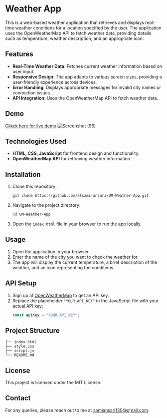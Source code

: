 
# Weather App

This is a web-based weather application that retrieves and displays real-time weather conditions for a location specified by the user. The application uses the OpenWeatherMap API to fetch weather data, providing details such as temperature, weather description, and an appropriate icon.

## Features

- **Real-Time Weather Data**: Fetches current weather information based on user input.
- **Responsive Design**: The app adapts to various screen sizes, providing a user-friendly experience across devices.
- **Error Handling**: Displays appropriate messages for invalid city names or connection issues.
- **API Integration**: Uses the OpenWeatherMap API to fetch weather data.

## Demo
[Clikck here for live demo](https://alsami-ansari.github.io/UM-Weather-App/)
![Screenshot (96)](https://github.com/user-attachments/assets/d7adea5a-cd5b-4bdc-90b0-b6e3450ec88c)

## Technologies Used

- **HTML, CSS, JavaScript** for frontend design and functionality.
- **OpenWeatherMap API** for retrieving weather information.

## Installation

1. Clone this repository:
   ```bash
   git clone https://github.com/alsami-ansari/UM-Weather-App.git
   ```
2. Navigate to the project directory:
   ```bash
   cd UM-Weather-App
   ```
3. Open the `index.html` file in your browser to run the app locally.

## Usage

1. Open the application in your browser.
2. Enter the name of the city you want to check the weather for.
3. The app will display the current temperature, a brief description of the weather, and an icon representing the conditions.

## API Setup

1. Sign up at [OpenWeatherMap](https://openweathermap.org/) to get an API key.
2. Replace the placeholder `"YOUR_API_KEY"` in the JavaScript file with your actual API key:
   ```javascript
   const apiKey = "YOUR_API_KEY";
   ```

## Project Structure

```plaintext
├── index.html
├── style.css
├── script.js
└── README.md
```

## License

This project is licensed under the MIT License.

## Contact

For any queries, please reach out to me at samiansari130@gmail.com.
